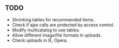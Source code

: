 TODO
----

* Shrinking tables for recommended items.
* Check if ajax calls are protected by access control.
* Modify multicatalog to use tables.
* Allow different image/file formats in uploads.
* Check uploads in IE, Opera.
